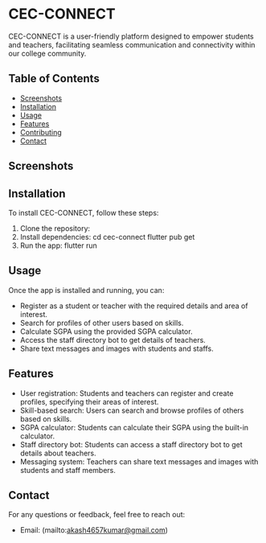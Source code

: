 
# CEC-CONNECT

CEC-CONNECT is a user-friendly platform designed to empower students and teachers, facilitating seamless communication and connectivity within our college community.

## Table of Contents
- [Screenshots](#Screenshots)
- [Installation](#installation)
- [Usage](#usage)
- [Features](#features)
- [Contributing](#contributing)
- [Contact](#contact)

## Screenshots
       
## Installation

To install CEC-CONNECT, follow these steps:

1. Clone the repository:
2. Install dependencies:
       cd cec-connect
       flutter pub get  
4. Run the app:
       flutter run

## Usage

Once the app is installed and running, you can:
- Register as a student or teacher with the required details and area of interest.
- Search for profiles of other users based on skills.
- Calculate SGPA using the provided SGPA calculator.
- Access the staff directory bot to get details of teachers.
- Share text messages and images with students and staffs.

## Features

- User registration: Students and teachers can register and create profiles, specifying their areas of interest.
- Skill-based search: Users can search and browse profiles of others based on skills.
- SGPA calculator: Students can calculate their SGPA using the built-in calculator.
- Staff directory bot: Students can access a staff directory bot to get details about teachers.
- Messaging system: Teachers can share text messages and images with students and staff members.

## Contact

For any questions or feedback, feel free to reach out:

- Email: (mailto:akash4657kumar@gmail.com)


   

